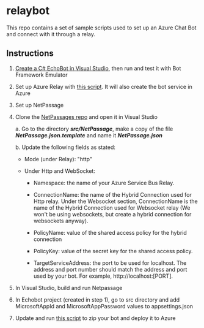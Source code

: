 # relaybot

This repo contains a set of sample scripts used to set up an Azure Chat Bot and connect with it through a relay.

## Instructions
1. [Create a C# EchoBot in Visual Studio](https://docs.microsoft.com/en-us/azure/bot-service/bot-service-quickstart-create-bot?view=azure-bot-service-4.0&tabs=csharp%2Cvs), then run and test it with Bot Framework Emulator
1. Set up Azure Relay with [this script](https://github.com/PurpleBriar/relaybot/blob/main/scripts/createBotAndRelay.sh). It will also create the bot service in Azure
1. Set up NetPassage
1. Clone the [NetPassages repo](https://github.com/dannygar/netpassage) and open it in Visual Studio

    a. Go to the directory _**src/NetPassage**_, make a copy of the file _**NetPassage.json.template**_ and name it **_NetPassage.json_**

    b. Update the following fields as stated:

      * Mode (under Relay): "http"

      * Under Http and WebSocket:

        * Namespace: the name of your Azure Service Bus Relay.

        * ConnectionName: the name of the Hybrid Connection used for Http relay. Under the Websocket section, ConnectionName is the name of the Hybrid Connection used for Websocket relay (We won't be using websockets, but create a hybrid connection for websockets anyway).

        * PolicyName: value of the shared access policy for the hybrid connection

        * PolicyKey: value of the secret key for the shared access policy.

        * TargetServiceAddress: the port to be used for localhost. The address and port number should match the address and port used by your bot. For example, http://localhost:[PORT].

1. In Visual Studio, build and run Netpassage

1. In Echobot project (created in step 1), go to src directory and add MicrosoftAppId and MicrosoftAppPassword values to appsettings.json

1. Update and run [this script](https://github.com/PurpleBriar/relaybot/blob/main/scripts/zipAndDeploy.sh) to zip your bot and deploy it to Azure
